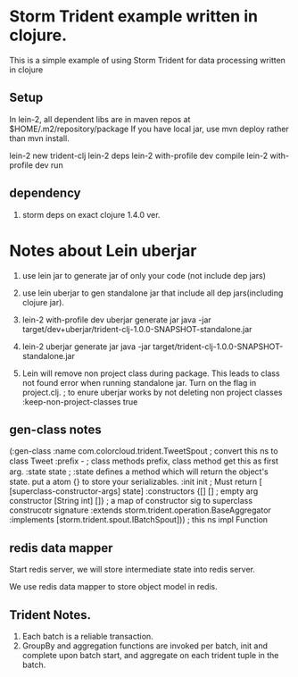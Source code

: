 # Storm Trident example written in clojure.

This is a simple example of using Storm Trident for data processing written in clojure

## Setup

In lein-2, all dependent libs are in maven repos at $HOME/.m2/repository/package
If you have local jar, use mvn deploy rather than mvn install.

  lein-2 new trident-clj
  lein-2 deps
  lein-2 with-profile dev compile
  lein-2 with-profile dev run


## dependency
  1. storm deps on exact clojure 1.4.0 ver.
  

# Notes about Lein uberjar
  1. use lein jar to generate jar of only your code (not include dep jars)
  
  2. use lein uberjar to gen standalone jar that include all dep jars(including clojure jar).

  3. lein-2 with-profile dev uberjar generate jar 
    java -jar target/dev+uberjar/trident-clj-1.0.0-SNAPSHOT-standalone.jar
  3. lein-2 uberjar generate jar 
    java -jar target/trident-clj-1.0.0-SNAPSHOT-standalone.jar

  4. Lein will remove non project class during package. This leads to class not found error when running standalone jar. Turn on the flag in project.clj. 
    ; to enure uberjar works by not deleting non project classes
    :keep-non-project-classes true


## gen-class notes

  (:gen-class
    :name com.colorcloud.trident.TweetSpout  ; convert this ns to class Tweet
    :preﬁx -     ; class methods prefix, class method get this as first arg.
    :state state ; :state deﬁnes a method which will return the object's state. put a atom {} to store your serializables.
    :init init   ; Must return [ [superclass-constructor-args] state] 
    :constructors {[] []   ; empty arg constructor
                   [String int] []}  ; a map of constructor sig to superclass construcotr signature
    :extends storm.trident.operation.BaseAggregator
    :implements [storm.trident.spout.IBatchSpout]))  ; this ns impl Function

## redis data mapper

Start redis server, we will store intermediate state into redis server.

We use redis data mapper to store object model in redis.


## Trident Notes.

1. Each batch is a reliable transaction. 
2. GroupBy and aggregation functions are invoked per batch, init and complete upon batch start, and aggregate on each trident tuple in the batch.

